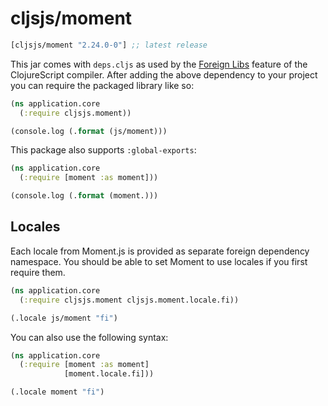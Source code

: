 # cljsjs/moment

[](dependency)
```clojure
[cljsjs/moment "2.24.0-0"] ;; latest release
```
[](/dependency)

This jar comes with `deps.cljs` as used by the [Foreign Libs][flibs] feature
of the ClojureScript compiler. After adding the above dependency to your project
you can require the packaged library like so:

```clojure
(ns application.core
  (:require cljsjs.moment))

(console.log (.format (js/moment)))
```

This package also supports `:global-exports`:

```clojure
(ns application.core
  (:require [moment :as moment]))

(console.log (.format (moment.)))
```

## Locales

Each locale from Moment.js is provided as separate foreign dependency namespace.
You should be able to set Moment to use locales if you first require them.

```clojure
(ns application.core
  (:require cljsjs.moment cljsjs.moment.locale.fi))

(.locale js/moment "fi")
```

You can also use the following syntax:

```clojure
(ns application.core
  (:require [moment :as moment]
            [moment.locale.fi]))

(.locale moment "fi")
```

[flibs]: https://clojurescript.org/reference/packaging-foreign-deps
